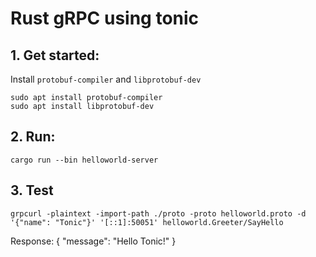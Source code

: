 # Rust gRPC using tonic

## 1. Get started:

Install `protobuf-compiler` and `libprotobuf-dev`

```
sudo apt install protobuf-compiler
sudo apt install libprotobuf-dev
```

## 2. Run:

```
cargo run --bin helloworld-server
```

## 3. Test

```
grpcurl -plaintext -import-path ./proto -proto helloworld.proto -d '{"name": "Tonic"}' '[::1]:50051' helloworld.Greeter/SayHello
```

Response:
{
"message": "Hello Tonic!"
}
